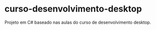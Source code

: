 # curso-desenvolvimento-desktop
Projeto em C# baseado nas aulas do curso de desenvolvimento desktop.
